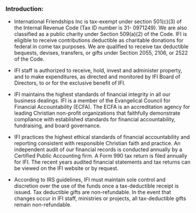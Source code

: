 ### Introduction:

* International Friendships Inc is tax-exempt under section 501(c)(3) 
of the Internal Revenue Code (Tax ID number is 31- 0971249). 
We are also classified as a public charity under Section 509(a)(2) 
of the Code. IFI is eligible to receive contributions deductible 
as charitable donations for federal in come tax purposes. We 
are qualified to receive tax deductible bequests, devises, 
transfers, or gifts under Section 2055, 2106, or 2522 of the Code. 

* IFI staff is authorized to receive, hold, invest and administer 
property, and to make expenditures, as directed and monitored 
by IFI Board of Directors, to or for the exclusive benefit of IFI. 

* IFI maintains the highest standards of financial integrity
in all our business dealings. IFI is a member of the Evangelical 
Council for Financial Accountability (ECFA). The ECFA is 
an accreditation agency for leading Christian non-profit organizations 
that faithfully demonstrate compliance with established 
standards for financial accountability, fundraising, and board 
governance. 

* IFI practices the highest ethical standards 
of financial accountability and reporting consistent
with responsible Christian faith and practice.  An independent 
audit of our financial records is conducted annually by a Certified 
Public Accounting firm.  A Form 990 tax return is filed annually 
for IFI.  The recent years audited financial statements and 
tax returns can be viewed on the IFI website or by request. 

* According to IRS guidelines, IFI must maintain sole control 
and discretion over the use of the funds once a tax-deductible 
receipt is issued. Tax deductible gifts are non-refundable. 
In the event that changes occur in IFI staff, ministries 
or projects, all tax-deductible gifts remain non-refundable.

